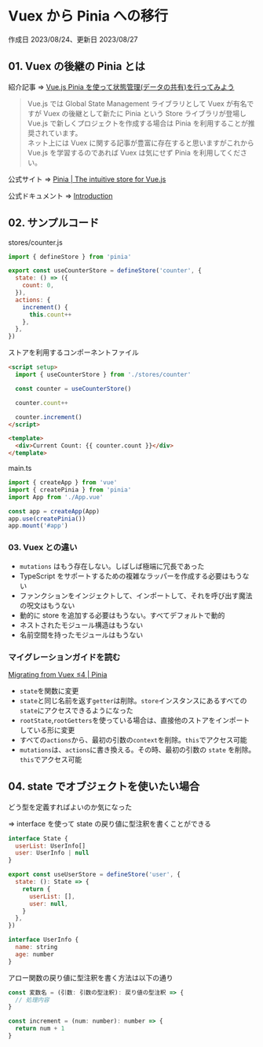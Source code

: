 # Vuex から Pinia への移行

作成日 2023/08/24、更新日 2023/08/27

## 01. Vuex の後継の Pinia とは

紹介記事 => [Vue.js Pinia を使って状態管理(データの共有)を行ってみよう](https://reffect.co.jp/vue/vue-pinia/)

> Vue.js では Global State Management ライブラリとして Vuex が有名ですが Vuex の後継として新たに Pinia という Store ライブラリが登場し Vue.js で新しくプロジェクトを作成する場合は Pinia を利用することが推奨されています。\
> ネット上には Vuex に関する記事が豊富に存在すると思いますがこれから Vue.js を学習するのであれば Vuex は気にせず Pinia を利用してください。

公式サイト => [Pinia | The intuitive store for Vue.js](https://pinia.vuejs.org/)

公式ドキュメント => [Introduction](https://pinia.vuejs.org/introduction.html)

## 02. サンプルコード

stores/counter.js

```javascript
import { defineStore } from 'pinia'

export const useCounterStore = defineStore('counter', {
  state: () => ({
    count: 0,
  }),
  actions: {
    increment() {
      this.count++
    },
  },
})
```

ストアを利用するコンポーネントファイル

```html
<script setup>
  import { useCounterStore } from './stores/counter'

  const counter = useCounterStore()

  counter.count++

  counter.increment()
</script>

<template>
  <div>Current Count: {{ counter.count }}</div>
</template>
```

main.ts

```javascript
import { createApp } from 'vue'
import { createPinia } from 'pinia'
import App from './App.vue'

const app = createApp(App)
app.use(createPinia())
app.mount('#app')
```

### 03. Vuex との違い

- `mutations` はもう存在しない。しばしば極端に冗長であった
- TypeScript をサポートするための複雑なラッパーを作成する必要はもうない
- ファンクションをインジェクトして、インポートして、それを呼び出す魔法の呪文はもうない
- 動的に store を追加する必要はもうない。すべてデフォルトで動的
- ネストされたモジュール構造はもうない
- 名前空間を持ったモジュールはもうない

### マイグレーションガイドを読む

[Migrating from Vuex ≤4 | Pinia](https://pinia.vuejs.org/cookbook/migration-vuex.html)

- `state`を関数に変更
- `state`と同じ名前を返す`getter`は削除。`store`インスタンスにあるすべての`state`にアクセスできるようになった
- `rootState`,`rootGetters`を使っている場合は、直接他のストアをインポートしている形に変更
- すべての`actions`から、最初の引数の`context`を削除。`this`でアクセス可能
- `mutations`は、`actions`に書き換える。その時、最初の引数の `state` を削除。`this`でアクセス可能

## 04. state でオブジェクトを使いたい場合

どう型を定義すればよいのか気になった

=> interface を使って state の戻り値に型注釈を書くことができる

```javascript
interface State {
  userList: UserInfo[]
  user: UserInfo | null
}

export const useUserStore = defineStore('user', {
  state: (): State => {
    return {
      userList: [],
      user: null,
    }
  },
})

interface UserInfo {
  name: string
  age: number
}
```

アロー関数の戻り値に型注釈を書く方法は以下の通り

```javascript
const 変数名 = (引数: 引数の型注釈): 戻り値の型注釈 => {
  // 処理内容
}

const increment = (num: number): number => {
  return num + 1
}
```
